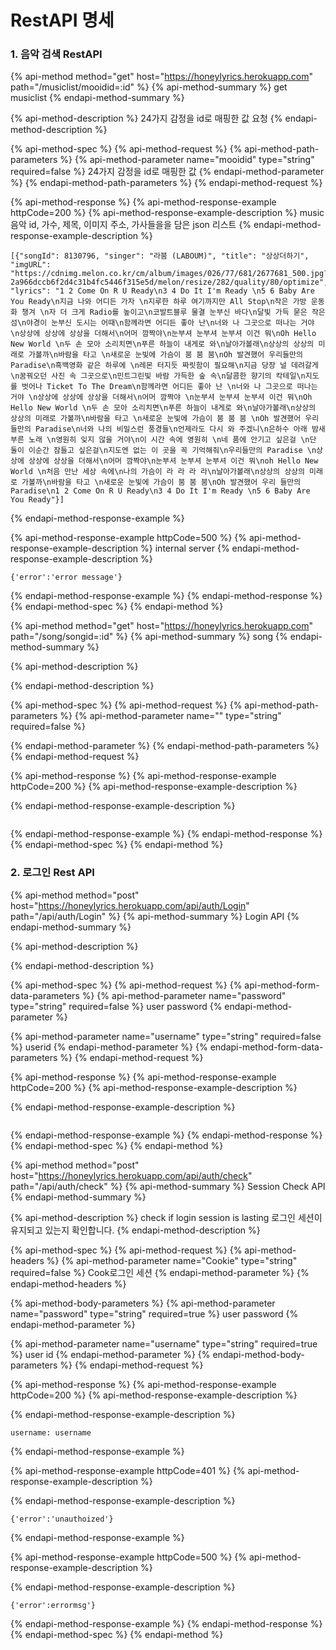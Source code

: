 # RestAPI 명세

### 1. 음악 검색 RestAPI

{% api-method method="get" host="https://honeylyrics.herokuapp.com" path="/musiclist/mooidid=:id" %}
{% api-method-summary %}
get musiclist
{% endapi-method-summary %}

{% api-method-description %}
24가지 감정을 id로 매핑한 값 요청 
{% endapi-method-description %}

{% api-method-spec %}
{% api-method-request %}
{% api-method-path-parameters %}
{% api-method-parameter name="mooidid" type="string" required=false %}
24가지 감정을 id로 매핑한 값 
{% endapi-method-parameter %}
{% endapi-method-path-parameters %}
{% endapi-method-request %}

{% api-method-response %}
{% api-method-response-example httpCode=200 %}
{% api-method-response-example-description %}
music 음악 id, 가수, 제목, 이미지 주소, 가사들을을 담은 json 리스트 
{% endapi-method-response-example-description %}

```
[{"songId": 8130796, "singer": "라붐 (LABOUM)", "title": "상상더하기", "imgURL": "https://cdnimg.melon.co.kr/cm/album/images/026/77/681/2677681_500.jpg?2a966dccb6f2d4c31b4fc5446f315e5d/melon/resize/282/quality/80/optimize", "lyrics": "1 2 Come On R U Ready\n3 4 Do It I'm Ready \n5 6 Baby Are You Ready\n지금 나와 어디든 가자 \n지루한 하루 여기까지만 All Stop\n작은 가방 운동화 챙겨 \n자 더 크게 Radio를 높이고\n코발트블루 물결 눈부신 바다\n달빛 가득 묻은 작은 섬\n야경이 눈부신 도시는 어때\n함께라면 어디든 좋아 난\n너와 나 그곳으로 떠나는 거야 \n상상에 상상에 상상을 더해서\n어머 깜짝야\n눈부셔 눈부셔 눈부셔 이건 뭐\nOh Hello New World \n두 손 모아 소리치면\n푸른 하늘이 내게로 와\n날아가볼래\n상상의 상상의 미래로 가볼까\n바람을 타고 \n새로운 눈빛에 가슴이 붐 붐 붐\nOh 발견했어 우리들만의 Paradise\n흑백영화 같은 하루에 \n레몬 터지듯 짜릿함이 필요해\n지금 당장 널 데려갈게 \n꿈꿔오던 사진 속 그곳으로\n민트그린빛 바람 가득한 숲 속\n달콤한 향기의 칵테일\n지도를 벗어나 Ticket To The Dream\n함께라면 어디든 좋아 난 \n너와 나 그곳으로 떠나는 거야 \n상상에 상상에 상상을 더해서\n어머 깜짝야 \n눈부셔 눈부셔 눈부셔 이건 뭐\nOh Hello New World \n두 손 모아 소리치면\n푸른 하늘이 내게로 와\n날아가볼래\n상상의 상상의 미래로 가볼까\n바람을 타고 \n새로운 눈빛에 가슴이 붐 붐 붐 \nOh 발견했어 우리들만의 Paradise\n너와 나의 비밀스런 풍경들\n언제라도 다시 와 주겠니\n은하수 아래 밤새 부른 노래 \n영원히 잊지 않을 거야\n이 시간 속에 영원히 \n네 품에 안기고 싶은걸 \n단 둘이 이순간 잠들고 싶은걸\n지도엔 없는 이 곳을 꼭 기억해줘\n우리들만의 Paradise \n상상에 상상에 상상을 더해서\n어머 깜짝야\n눈부셔 눈부셔 눈부셔 이건 뭐\noh Hello New World \n처음 만난 세상 속에\n나의 가슴이 라 라 라 라\n날아가볼래\n상상의 상상의 미래로 가볼까\n바람을 타고 \n새로운 눈빛에 가슴이 붐 붐 붐\nOh 발견했어 우리 들만의 Paradise\n1 2 Come On R U Ready\n3 4 Do It I'm Ready \n5 6 Baby Are You Ready"}]
```
{% endapi-method-response-example %}

{% api-method-response-example httpCode=500 %}
{% api-method-response-example-description %}
 internal server
{% endapi-method-response-example-description %}

```
{'error':'error message'}
```
{% endapi-method-response-example %}
{% endapi-method-response %}
{% endapi-method-spec %}
{% endapi-method %}

{% api-method method="get" host="https://honeylyrics.herokuapp.com" path="/song/songid=:id" %}
{% api-method-summary %}
 song
{% endapi-method-summary %}

{% api-method-description %}

{% endapi-method-description %}

{% api-method-spec %}
{% api-method-request %}
{% api-method-path-parameters %}
{% api-method-parameter name="" type="string" required=false %}

{% endapi-method-parameter %}
{% endapi-method-path-parameters %}
{% endapi-method-request %}

{% api-method-response %}
{% api-method-response-example httpCode=200 %}
{% api-method-response-example-description %}

{% endapi-method-response-example-description %}

```

```
{% endapi-method-response-example %}
{% endapi-method-response %}
{% endapi-method-spec %}
{% endapi-method %}

### 2. 로그인 Rest API

{% api-method method="post" host="https://honeylyrics.herokuapp.com/api/auth/Login" path="/api/auth/Login" %}
{% api-method-summary %}
Login API
{% endapi-method-summary %}

{% api-method-description %}

{% endapi-method-description %}

{% api-method-spec %}
{% api-method-request %}
{% api-method-form-data-parameters %}
{% api-method-parameter name="password" type="string" required=false %}
user password
{% endapi-method-parameter %}

{% api-method-parameter name="username" type="string" required=false %}
userid
{% endapi-method-parameter %}
{% endapi-method-form-data-parameters %}
{% endapi-method-request %}

{% api-method-response %}
{% api-method-response-example httpCode=200 %}
{% api-method-response-example-description %}

{% endapi-method-response-example-description %}

```

```
{% endapi-method-response-example %}
{% endapi-method-response %}
{% endapi-method-spec %}
{% endapi-method %}

{% api-method method="post" host="https://honeylyrics.herokuapp.com/api/auth/check" path="/api/auth/check" %}
{% api-method-summary %}
Session Check API
{% endapi-method-summary %}

{% api-method-description %}
check if login session is lasting 로그인 세션이 유지되고 있는지 확인합니다.
{% endapi-method-description %}

{% api-method-spec %}
{% api-method-request %}
{% api-method-headers %}
{% api-method-parameter name="Cookie" type="string" required=false %}
Cook로그인 세션
{% endapi-method-parameter %}
{% endapi-method-headers %}

{% api-method-body-parameters %}
{% api-method-parameter name="password" type="string" required=true %}
user password
{% endapi-method-parameter %}

{% api-method-parameter name="username" type="string" required=true %}
user id
{% endapi-method-parameter %}
{% endapi-method-body-parameters %}
{% endapi-method-request %}

{% api-method-response %}
{% api-method-response-example httpCode=200 %}
{% api-method-response-example-description %}

{% endapi-method-response-example-description %}

```
username: username
```
{% endapi-method-response-example %}

{% api-method-response-example httpCode=401 %}
{% api-method-response-example-description %}

{% endapi-method-response-example-description %}

```
{'error':'unauthoized'}
```
{% endapi-method-response-example %}

{% api-method-response-example httpCode=500 %}
{% api-method-response-example-description %}

{% endapi-method-response-example-description %}

```
{'error':errormsg'}
```
{% endapi-method-response-example %}
{% endapi-method-response %}
{% endapi-method-spec %}
{% endapi-method %}

